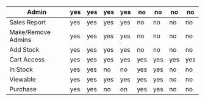 | Admin              | yes | yes | yes | yes | no  | no  | no  | no  |
|--------------------|-----|-----|-----|-----|-----|-----|-----|-----|
| Sales Report       | yes | yes | yes | yes | no  | no  | no  | no  |
| Make/Remove Admins | yes | yes | yes | yes | no  | no  | no  | no  |
| Add Stock          | yes | yes | yes | yes | no  | no  | no  | no  |
| Cart Access        | yes | yes | yes | yes | yes | yes | yes | yes |
| In Stock           | yes | yes | no  | no  | yes | yes | no  | no  |
| Viewable           | yes | yes | yes | yes | yes | yes | no  | no  |
| Purchase           | yes | yes | no  | on  | yes | yes | no  | no  |



